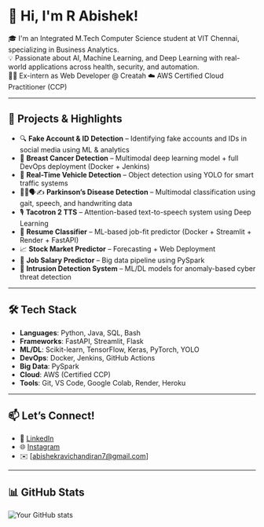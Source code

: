 # 👋 Hi, I'm R Abishek!

🎓 I'm an Integrated M.Tech Computer Science student at VIT Chennai, specializing in Business Analytics.  
💡 Passionate about AI, Machine Learning, and Deep Learning with real-world applications across health, security, and automation.  
👨‍💼 Ex-intern as Web Developer @ Creatah
☁️ AWS Certified Cloud Practitioner (CCP)

---

## 🚀 Projects & Highlights
- 🔍 **Fake Account & ID Detection** – Identifying fake accounts and IDs in social media using ML & analytics
- 🧠 **Breast Cancer Detection** – Multimodal deep learning model + full DevOps deployment (Docker + Jenkins)
- 🚗 **Real-Time Vehicle Detection** – Object detection using YOLO for smart traffic systems
- 🧍‍♂️🗣✍ **Parkinson’s Disease Detection** – Multimodal classification using gait, speech, and handwriting data
- 🎙️ **Tacotron 2 TTS** – Attention-based text-to-speech system using Deep Learning
- 📄 **Resume Classifier** – ML-based job-fit predictor (Docker + Streamlit + Render + FastAPI)
- 📈 **Stock Market Predictor** – Forecasting + Web Deployment
- 💼 **Job Salary Predictor** – Big data pipeline using PySpark
- 🔐 **Intrusion Detection System** – ML/DL models for anomaly-based cyber threat detection

---

## 🛠️ Tech Stack

- **Languages**: Python, Java, SQL, Bash
- **Frameworks**: FastAPI, Streamlit, Flask
- **ML/DL**: Scikit-learn, TensorFlow, Keras, PyTorch, YOLO
- **DevOps**: Docker, Jenkins, GitHub Actions
- **Big Data**: PySpark
- **Cloud**: AWS (Certified CCP)
- **Tools**: Git, VS Code, Google Colab, Render, Heroku

---

## 📫 Let’s Connect!
- 💼 [LinkedIn](https://www.linkedin.com/in/abishekr316)
- 🌐 [Instagram](https://www.instagram.com/abishek__r?igsh=MWwzM284MG9ocjNrMw%3D%3D&utm_source=qr)
- ✉️ [abishekravichandiran7@gmail.com]

---

## 📊 GitHub Stats

![Your GitHub stats](https://github-readme-stats.vercel.app/api?username=your-username&show_icons=true&theme=radical)

